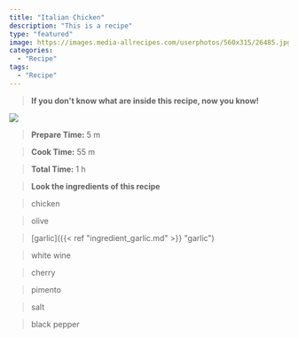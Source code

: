 ```yaml
---
title: "Italian Chicken"
description: "This is a recipe"
type: "featured"
image: https://images.media-allrecipes.com/userphotos/560x315/26485.jpg
categories: 
  - "Recipe"
tags: 
  - "Recipe"
---
```



>**If you don't know what are inside this recipe, now you know!**

![](../images/Recipes-Banner.jpg)
> **Prepare Time:** 5 m


> **Cook Time:** 55 m


> **Total Time:** 1 h

> **Look the ingredients of this recipe**

> chicken

> olive

> [garlic]({{< ref "ingredient_garlic.md" >}} "garlic")

> white wine

> cherry

> pimento

> salt

> black pepper

